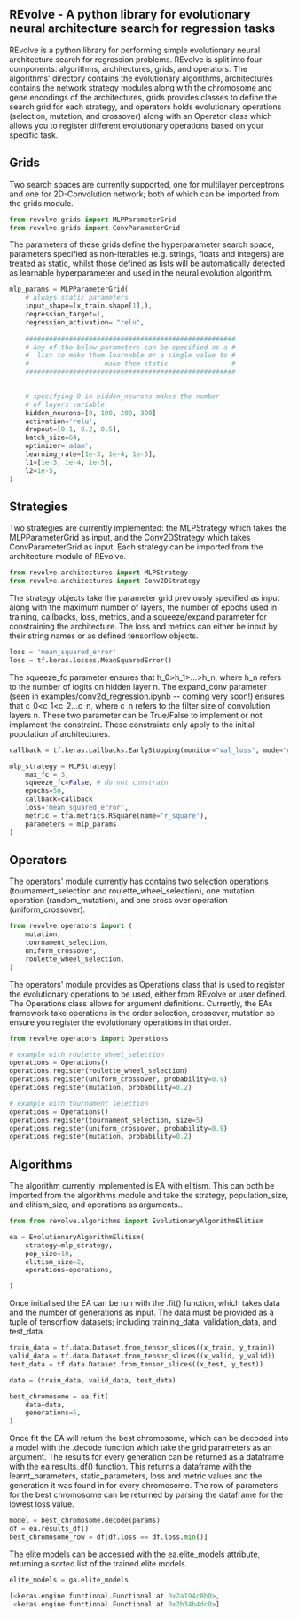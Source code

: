 ## REvolve - A python library for evolutionary neural architecture search for regression tasks ##

REvolve is a python library for performing simple evolutionary neural architecture search for regression problems.  REvolve is split into four components: algorithms, architectures, grids, and operators.  The algorithms' directory contains the evolutionary algorithms, architectures contains the 
network strategy modules along with the chromosome and gene encodings of the architectures, 
grids provides classes to define the search grid for each strategy, and operators holds
evolutionary operations (selection, mutation, and crossover) along with 
an Operator class which allows you to register different evolutionary
operations based on your specific task. 

## Grids

Two search spaces are currently supported, one for multilayer perceptrons
and one for 2D-Convolution network; both of which can be imported from the grids module.

```python 
from revolve.grids import MLPParameterGrid
from revolve.grids import ConvParameterGrid
```

The parameters of these grids define the hyperparameter search space, parameters specified as non-iterables
(e.g. strings, floats and integers) are treated as static, whilst those defined as lists will be automatically detected
as learnable hyperparameter and used in the neural evolution algorithm.

```python 
mlp_params = MLPParameterGrid(
    # always static parameters
    input_shape=(x_train.shape[1],), 
    regression_target=1,
    regression_activation= "relu",
    
    #####################################################
    # Any of the below parameters can be specified as a #
    #  list to make them learnable or a single value to #
    #                   make them static                #
    #####################################################

    
    # specifying 0 in hidden_neurons makes the number
    # of layers variable
    hidden_neurons=[0, 100, 200, 300] 
    activation='relu',
    dropout=[0.1, 0.2, 0.5],
    batch_size=64,
    optimizer='adam',
    learning_rate=[1e-3, 1e-4, 1e-5],
    l1=[1e-3, 1e-4, 1e-5],
    l2=1e-5,
)
```

## Strategies

Two strategies are currently implemented: the MLPStrategy which takes the MLPParameterGrid
as input, and the Conv2DStrategy which takes ConvParameterGrid as input.
Each strategy can be imported from the architecture module of REvolve. 


```python 
from revolve.architectures import MLPStrategy
from revolve.architectures import Conv2DStrategy
```

The strategy objects take the parameter grid previously specified as input along with the maximum number of layers, 
the number of epochs used in training, callbacks, loss, metrics, and a squeeze/expand parameter for constraining the 
architecture. The loss and metrics can either be input by their string names or as defined tensorflow objects.

```python 
loss = 'mean_squared_error'
loss = tf.keras.losses.MeanSquaredError()
```

The squeeze_fc parameter ensures that h_0>h_1>...>h_n, where h_n refers to the number of logits on hidden 
layer n. The expand_conv parameter (seen in examples/conv2d_regression.ipynb -- coming very soon!) ensures that c_0<c_1<c_2...c_n, where c_n
refers to the filter size of convolution layers n. These two parameter can be True/False to implement or not implament 
the constraint. These constraints only apply to the initial population of architectures.

```python 
callback = tf.keras.callbacks.EarlyStopping(monitor="val_loss", mode="min", patience=2)

mlp_strategy = MLPStrategy(
    max_fc = 3,
    squeeze_fc=False, # do not constrain
    epochs=50,
    callback=callback
    loss='mean_squared_error',
    metric = tfa.metrics.RSquare(name='r_square'),
    parameters = mlp_params
)
```

## Operators

The operators' module currently has contains two selection operations (tournament_selection and 
roulette_wheel_selection), one mutation operation (random_mutation), and one cross over operation (uniform_crossover).

```python 
from revolve.operators import (
    mutation,
    tournament_selection,
    uniform_crossover,
    roulette_wheel_selection,
)
```

The operators' module provides as Operations class that is used to register
the evolutionary operations to be used, either from REvolve or user defined. The Operations class allows for argument 
definitions. Currently, the EAs framework take operations in the order selection, crossover, mutation so ensure you 
register the evolutionary operations in that order.


```python 
from revolve.operators import Operations

# example with roulette_wheel_selection
operations = Operations()
operations.register(roulette_wheel_selection)
operations.register(uniform_crossover, probability=0.9)
operations.register(mutation, probability=0.2)

# example with tournament selection
operations = Operations()
operations.register(tournament_selection, size=5)
operations.register(uniform_crossover, probability=0.9)
operations.register(mutation, probability=0.2)
```

## Algorithms 

The algorithm currently implemented is EA with elitism. This can both be imported from the 
algorithms module and take the strategy, population_size, and elitism_size, and operations as arguments..


```python 
from from revolve.algorithms import EvolutionaryAlgorithmElitism

ea = EvolutionaryAlgorithmElitism(
    strategy=mlp_strategy,
    pop_size=10,
    elitism_size=2,
    operations=operations,

)
```

Once initialised the EA can be run with the .fit() function, which takes data and the number 
of generations as input. The data must be provided as a tuple of tensorflow datasets; including 
training_data, validation_data, and test_data.


```python 
train_data = tf.data.Dataset.from_tensor_slices((x_train, y_train))
valid_data = tf.data.Dataset.from_tensor_slices((x_valid, y_valid))
test_data = tf.data.Dataset.from_tensor_slices((x_test, y_test))

data = (train_data, valid_data, test_data)

best_chromosome = ea.fit(
    data=data,
    generations=5,
)
```

Once fit the EA will return the best chromosome, which can be decoded into a model
with the .decode function which take the grid parameters as an argument. The results 
for every generation can be returned as a dataframe with the ea.results_df() function. 
This returns a dataframe with the learnt_parameters, static_parameters, loss and metric values and
the generation it was found in for every chromosome. The row of parameters for the best chromosome can 
be returned by parsing the dataframe for the lowest loss value.

```python 
model = best_chromosome.decode(params)
df = ea.results_df()
best_chromosome_row = df[df.loss == df.loss.min()]
```

The elite models can be accessed with the ea.elite_models attribute, returning a sorted list of the 
trained elite models. 

```python 
elite_models = ga.elite_models

[<keras.engine.functional.Functional at 0x2a194c8b0>,
 <keras.engine.functional.Functional at 0x2b34b4dc0>]
```











